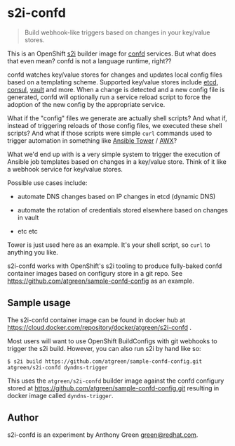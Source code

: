 # s2i-confd
> Build webhook-like triggers based on changes in your key/value stores.

This is an OpenShift
[s2i](https://github.com/openshift/source-to-image) builder image for
[confd](http://www.confd.io/) services.  But what does that even
mean?  confd is not a language runtime, right??

confd watches key/value stores for changes and updates local config
files based on a templating scheme.  Supported key/value stores
include [etcd](https://coreos.com/etcd/),
[consul](https://www.consul.io/),
[vault](https://www.vaultproject.io/) and more.  When a change is
detected and a new config file is generated, confd will optionally run
a service reload script to force the adoption of the new config by the
appropriate service.

What if the "config" files we generate are actually shell scripts?
And what if, instead of triggering reloads of those config files, we
executed these shell scripts?  And what if those scripts were simple
`curl` commands used to trigger automation in something like [Ansible
Tower](https://www.ansible.com/products/tower) /
[AWX](https://github.com/ansible/awx)?

What we'd end up with is a very simple system to trigger the execution
of Ansible job templates based on changes in a key/value store.  Think
of it like a webhook service for key/value stores.

Possible use cases include:

- automate DNS changes based on IP changes in etcd (dynamic DNS)

- automate the rotation of credentials stored elsewhere based on
  changes in vault

- etc etc

Tower is just used here as an example.  It's your shell script, so
`curl` to anything you like.

s2i-confd works with OpenShift's s2i tooling to produce fully-baked
confd container images based on configury store in a git repo.  See
https://github.com/atgreen/sample-confd-config as an example.

## Sample usage

The s2i-confd container image can be found in docker hub at
https://cloud.docker.com/repository/docker/atgreen/s2i-confd .

Most users will want to use OpenShift BuildConfigs with git webhooks
to trigger the s2i build.  However, you can also run s2i by hand like
so:

    $ s2i build https://github.com/atgreen/sample-confd-config.git atgreen/s2i-confd dyndns-trigger
    
This uses the `atgreen/s2i-confd` builder image against the confd
configury stored at https://github.com/atgreen/sample-confd-config.git
resulting in docker image called `dyndns-trigger`.

## Author

s2i-confd is an experiment by Anthony Green <green@redhat.com>.
